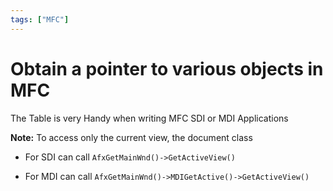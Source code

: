 ```yaml
---
tags: ["MFC"]
---
```


# Obtain a pointer to various objects in MFC

The Table is very Handy when writing MFC SDI or MDI Applications

**Note:** To access only the current view, the document class

- For SDI can call `AfxGetMainWnd()->GetActiveView()`

- For MDI can call `AfxGetMainWnd()->MDIGetActive()->GetActiveView()`
